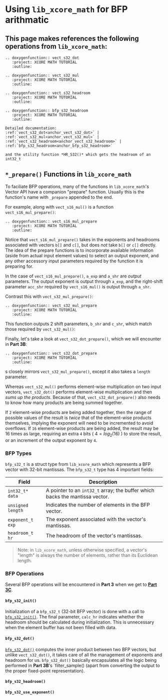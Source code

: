 # Using `lib_xcore_math` for BFP arithmatic

## This page makes references the following operations from `lib_xcore_math`:

```{eval-rst}
.. doxygenfunction:: vect_s32_dot
   :project: XCORE MATH TUTORIAL
   :outline:

.. doxygenfunction:: vect_s32_mul
   :project: XCORE MATH TUTORIAL
   :outline:

.. doxygenfunction:: vect_s32_headroom
   :project: XCORE MATH TUTORIAL
   :outline:

.. doxygenfunction:: bfp_s32_headroom
   :project: XCORE MATH TUTORIAL
   :outline:

Detailed documentation:
:ref:`vect_s32_dot<anchor_vect_s32_dot>` | 
:ref:`vect_s32_mul<anchor_vect_s32_mul>` | 
:ref:`vect_s32_headroom<anchor_vect_s32_headroom>` | 
:ref:`bfp_s32_headroom<anchor_bfp_s32_headroom>`

and the utility function *HR_S32()* which gets the headroom of an int32_t

```

## `*_prepare()` Functions in `lib_xcore_math`

To faciliate BFP operations, many of the functions in `lib_xcore_math`'s Vector
API have a companion "prepare" function. Usually this is the function's name with `_prepare` appended to the end.

For example, along with `vect_s16_mul()` is a function `vect_s16_mul_prepare()`:

```{eval-rst}
.. doxygenfunction:: vect_s16_mul_prepare
   :project: XCORE MATH TUTORIAL
   :outline:
```

Notice that `vect_s16_mul_prepare()` takes in the exponents and headrooms
associated with vectors `b[]` and `c[]`, but does _not_ take `b[]` or `c[]`
directly. The idea of the prepare functions is to incorporate available
information (aside from actual input element values) to select an output
exponent, and any other accessory input parameters required by the function it
is preparing for.

In the case of `vect_s16_mul_prepare()`, `a_exp` and `a_shr` are _output_ parameters. The output exponent is output through `a_exp`, and the right-shift parameter `acc_shr` required by `vect_s16_mul()` is output through `a_shr`.

Contrast this with `vect_s32_mul_prepare()`:

```{eval-rst}
.. doxygenfunction:: vect_s32_mul_prepare
   :project: XCORE MATH TUTORIAL
   :outline:
```

This function outputs 2 shift parameters, `b_shr` and `c_shr`, which match those required by `vect_s32_mul()`:

Finally, let's take a look at `vect_s32_dot_prepare()`, which we will encounter
in **Part 3B**:

```{eval-rst}
.. doxygenfunction:: vect_s32_dot_prepare
   :project: XCORE MATH TUTORIAL
   :outline:
```

s closely mirrors `vect_s32_mul_prepare()`, except it also takes a `length`
parameter.

Whereas `vect_s32_mul()` performs element-wise multiplication on two input
vectors, `vect_s32_dot()` performs element-wise multiplication and then _sums up
the products_. Because of that, `vect_s32_dot_prepare()` also needs to know how
many products are being summed together. 

If `2` element-wise products are being added together, then the range of
possible values of the result is _twice_ that of the element-wise products
themselves, implying the exponent will need to be incremented to avoid
overflows. If `16` element-wise products are being added, the result may be 16
times as large, requiring an extra `4` bits ( $4=log_2(16)$ ) to store the result, or an increment of the output exponent by `4`.


### BFP Types


`bfp_s32_t` is a struct type from `lib_xcore_math` which
represents a BFP vector with 32-bit mantissas. The `bfp_s32_t` type has 4
important fields:

Field             | Description
-----             | -----------
`int32_t* data`   | A pointer to an `int32_t` array; the buffer which backs the mantissa vector.
`unsigned length` | Indicates the number of elements in the BFP vector. 
`exponent_t exp`  | The exponent associated with the vector's mantissas.
`headroom_t hr`   | The headroom of the vector's mantissas.

> Note: in `lib_xcore_math`, unless otherwise specified, a vector's "length" is
> always the number of elements, rather than its Euclidean length.

### BFP Operations

Several BFP operations will be encountered in **Part 3** when we get to [**Part 3C**](part3C.md).

#### `bfp_s32_init()`

Initialization of a `bfp_s32_t` (32-bit BFP vector) is done with a call to
[`bfp_s32_init()`](https://github.com/xmos/lib_xcore_math/blob/v2.1.1/lib_xcore_math/api/xmath/bfp/bfp_s32.h#L17-L45).
The final parameter, `calc_hr` indicates whether the headroom should be
calculated during initialization. This is unnecessary when the element buffer
has not been filled with data.

#### `bfp_s32_dot()`

[`bfp_s32_dot()`](https://github.com/xmos/lib_xcore_math/blob/v2.1.1/lib_xcore_math/api/xmath/bfp/bfp_s32.h#L498-L522)
computes the inner product between two BFP vectors, but unlike `vect_s32_dot()`,
it takes care of all the management of exponents and headroom for us.
`bfp_s32_dot()` basically encapsulates all the logic being performed in **Part
3B**'s `filter_sample() (apart from converting the output to the proper
fixed-point representation).

#### `bfp_s32_headroom()`

#### `bfp_s32_use_exponent()`